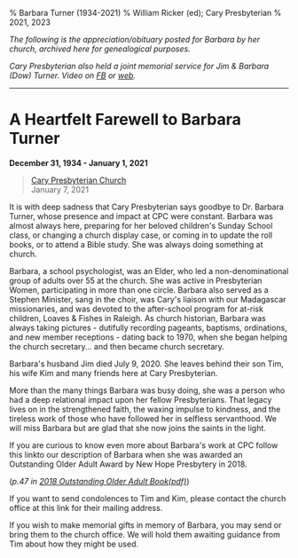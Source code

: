 % Barbara Turner (1934-2021)
% William Ricker (ed); Cary Presbyterian
% 2021, 2023

_The following is the appreciation/obituary posted for Barbara by her church, archived here for genealogical purposes._

_Cary Presbyterian also held a joint memorial service for Jim & Barbara (Dow) Turner. 
Video on [FB](https://www.facebook.com/watch/live/?ref=watch_permalink&v=3052922898299695) or [web](https://www.carypresbyterian.org/media/gkd2zhz/jim-barbara-turner-service-of-witness-to-the-resurrection)._

-----------


# A Heartfelt Farewell to Barbara Turner

**December 31, 1934 - January 1, 2021**

> [Cary Presbyterian Church](https://www.carypresbyterian.org)  
> January 7, 2021

It is with deep sadness that Cary Presbyterian says goodbye to Dr. Barbara Turner, whose presence and impact at CPC were constant.  Barbara was almost always here, preparing for her beloved children's Sunday School class, or changing a church display case, or coming in to update the roll books, or to attend a Bible study. She was always doing something at church.


Barbara, a school psychologist, was an Elder, who led a non-denominational group of adults over 55 at the church.  She was active in Presbyterian Women, participating in more than one circle. Barbara also served as a Stephen Minister, sang in the choir, was Cary's liaison with our Madagascar missionaries, and was devoted to the after-school program for at-risk children, Loaves & Fishes in Raleigh. As church historian, Barbara was always taking pictures - dutifully recording pageants, baptisms, ordinations, and new member receptions - dating back to 1970, when she began helping the church secretary... and then became church secretary.


Barbara's husband Jim died July 9, 2020. She leaves behind their son Tim, his wife Kim and many friends here at Cary Presbyterian.


More than the many things Barbara was busy doing, she was a person who had a deep relational impact upon her fellow Presbyterians.  That legacy lives on in the strengthened faith, the waxing impulse to kindness, and the tireless work of those who have followed her in selfless servanthood.  We will miss Barbara but are glad that she now joins the saints in the light.


If you are curious to know even more about Barbara's work at CPC follow this linkto our description of Barbara when she was awarded an Outstanding Older Adult Award by New Hope Presbytery in 2018.

(_p.47 in [2018 Outstanding Older Adult Book(pdf)](https://nhpresbytery.org/wp-content/uploads/2018OutstandingOlderAdultBook.pdf)_)

If you want to send condolences to Tim and Kim, please contact the church office at this link for their mailing address.


If you wish to make memorial gifts in memory of Barbara, you may send or bring them to the church office. We will hold them awaiting guidance from Tim about how they might be used.